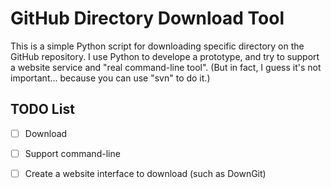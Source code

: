 # GitHub Directory Download Tool
This is a simple Python script for downloading specific directory on the GitHub repository.
I use Python to develope a prototype, and try to support a website service and "real command-line tool".
(But in fact, I guess it's not important... because you can use "svn" to do it.)


## TODO List
- [ ] Download
- [ ] Support command-line
- [ ] Create a website interface to download (such as DownGit)

